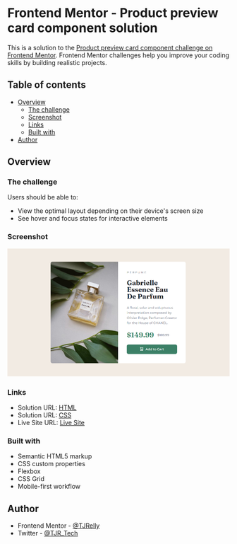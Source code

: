 # Frontend Mentor - Product preview card component solution

This is a solution to the [Product preview card component challenge on Frontend Mentor](https://www.frontendmentor.io/challenges/product-preview-card-component-GO7UmttRfa). Frontend Mentor challenges help you improve your coding skills by building realistic projects. 

## Table of contents

- [Overview](#overview)
  - [The challenge](#the-challenge)
  - [Screenshot](#screenshot)
  - [Links](#links)
  - [Built with](#built-with)
- [Author](#author)

## Overview

### The challenge

Users should be able to:

- View the optimal layout depending on their device's screen size
- See hover and focus states for interactive elements

### Screenshot

![My Product Card](./images/screenshot.png)

### Links

- Solution URL: [HTML](https://github.com/TJRelly/product-card-component/blob/main/index.html)
- Solution URL: [CSS](https://github.com/TJRelly/product-card-component/blob/main/styles.css)
- Live Site URL: [Live Site](https://tjrelly.github.io/product-card-component/)

### Built with

- Semantic HTML5 markup
- CSS custom properties
- Flexbox
- CSS Grid
- Mobile-first workflow

## Author

- Frontend Mentor - [@TJRelly](https://www.frontendmentor.io/profile/TJRelly)
- Twitter - [@TJR_Tech](https://www.twitter.com/TJR_Tech)

